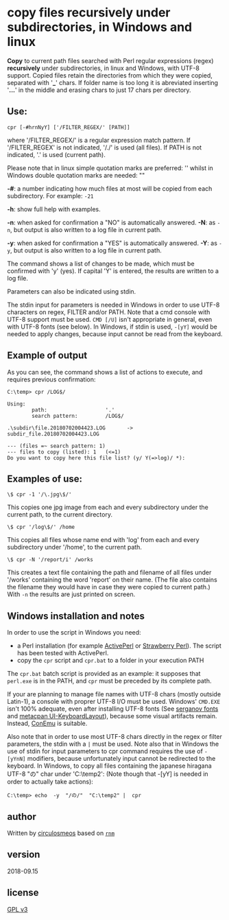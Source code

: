 # copy files recursively under subdirectories, in Windows and linux

**Copy** to current path files searched with Perl regular 
expressions (regex) **recursively** under subdirectories, 
in linux and Windows, with UTF-8 support.
Copied files retain the directories from which they were copied,
separated with '**_**' chars.
If folder name is too long it is abreviated inserting '**...**' in the
middle and erasing chars to just 17 chars per directory.

## Use:

	cpr [-#hrnNyY] ['/FILTER_REGEX/' [PATH]]

where '/FILTER_REGEX/' is a regular expression match pattern.
If '/FILTER_REGEX' is not indicated, '/./' is used (all files).
If PATH is not indicated, '.' is used (current path).

Please note that in linux simple quotation marks are preferred: ''
whilst in Windows double quotation marks are needed: ""

**-#**: a number indicating how much files at most will be copied 
      from each subdirectory. For example: `-21`

**-h**: show full help with examples.

**-n**: when asked for confirmation a "NO" is automatically answered.
**-N**: as `-n`, but output is also written to a log file in current path.

**-y**: when asked for confirmation a "YES" is automatically answered.
**-Y**: as `-y`, but output is also written to a log file in current path.

The command shows a list of changes to be made, 
which must be confirmed with 'y' (yes).
If capital 'Y' is entered, the results are written to a log file.

Parameters can also be indicated using stdin.

The stdin input for parameters is needed in Windows in order to
use UTF-8 characters on regex, FILTER and/or PATH. Note that a cmd
console with UTF-8 support must be used. `CMD [/U]` isn't appropriate
in general, even with UTF-8 fonts (see below). In Windows, if stdin is used,
`-[yY]` would be needed to apply changes, because input cannot be read from the keyboard.

## Example of output

As you can see, the command shows a list of actions to execute, and requires previous confirmation:

	C:\temp> cpr /LOG$/

	Using:
	        path:                   '.'
	        search pattern:         /LOG$/

	.\subdir\file.20180702004423.LOG       ->      subdir_file.20180702004423.LOG

	--- (files =~ search pattern: 1)
	--- files to copy (listed): 1   (<=1)
	Do you want to copy here this file list? (y/ Y(=>log)/ *):


## Examples of use:

	\$ cpr -1 '/\.jpg\$/'

This copies one jpg image from each and every subdirectory under
the current path, to the current directory.

	\$ cpr '/log\$/' /home

This copies all files whose name end with 'log' from each and 
every subdirectory under '/home', to the current path.

	\$ cpr -N '/report/i' /works

This creates a text file containing the path and filename 
of all files under '/works' containing the word 'report'
on their name. (The file also contains the filename they
would have in case they were copied to current path.)
With `-n` the results are just printed on screen.


## Windows installation and notes
In order to use the script in Windows you need:

* a Perl installation (for example [ActivePerl](https://www.activestate.com/activeperl) or [Strawberry Perl](http://strawberryperl.com/)). The script has been tested with ActivePerl.
* copy the `cpr` script and `cpr.bat` to a folder in your execution PATH

The `cpr.bat` batch script is provided as an example: it supposes that `perl.exe` is in the PATH, and `cpr` must be preceded by its complete path.

If your are planning to manage file names with UTF-8 chars (mostly outside Latin-1), a console with proprer UTF-8 I/O must be used. Windows' `CMD.EXE` isn't 100% adequate, even after installing UTF-8 fonts (See [serganov fonts](https://math.berkeley.edu/~serganov/ilyaz.org/software/fonts/) and [metacpan UI-KeyboardLayout](https://metacpan.org/pod/distribution/UI-KeyboardLayout/lib/UI/KeyboardLayout.pm#The-console-font-configuration)), because some visual artifacts remain. Instead, [ConEmu]( https://conemu.github.io/) is suitable.

Also note that in order to use most UTF-8 chars directly in the regex or filter parameters, the stdin with a `|` must be used.
Note also that in Windows the use of stdin for input parameters to cpr command requires the use of `-[yYnN]` modifiers, because unfortunately input cannot be redirected to the keyboard.
In Windows, to copy all files containing the japanese hiragana UTF-8 "の" char  under 'C:\temp2\':
(Note though that -[yY] is needed in order to actually take actions):

	C:\temp> echo  -y  "/の/"  "C:\temp2" |  cpr

## author
Written by [circulosmeos](mailto:loopidle@gmail.com)
based on [`rnm`](https://github.com/circulosmeos/rnm)

## version
2018-09.15

## license
[GPL v3](https://www.gnu.org/licenses/gpl-3.0.en.html)

